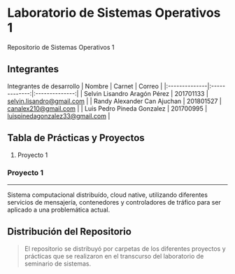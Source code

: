 # Laboratorio de Sistemas Operativos 1
Repositorio de Sistemas Operativos 1

## Integrantes
Integrantes de desarrollo
| Nombre | Carnet | Correo |
|:--------------|:-------------:|:--------------:|
| Selvin Lisandro Aragón Pérez | 201701133 | selvin.lisandro@gmail.com      |
| Randy Alexander Can Ajuchan  | 201801527 | canalex210@gmail.com           |
| Luis Pedro Pineda Gonzalez   | 201700995 | luispinedagonzalez33@gmail.com |

## Tabla de Prácticas y Proyectos
1. Proyecto 1

### Proyecto 1
***
Sistema computacional distribuído, cloud native, utilizando diferentes servicios de mensajería, contenedores y controladores de tráfico para ser aplicado a una problemática actual.
## Distribución del Repositorio
> El repositorio se distribuyó por carpetas de los diferentes
> proyectos y prácticas que se realizaron en el transcurso
> del laboratorio de seminario de sistemas.

